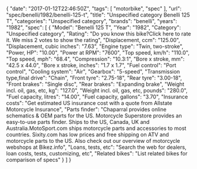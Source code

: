 {
    "date": "2017-01-12T22:46:50Z",
    "tags": [
        "motorbike",
        "spec"
    ],
    "url": "spec\/benelli\/1982\/benelli-125-t",
    "title": "Unspecified category Benelli 125 T",
    "categories": "Unspecified category",
    "brands": "benelli",
    "years": "1982",
    "spec": [
        {
            "Model": "Benelli 125 T",
            "Year": "1982",
            "Category": "Unspecified category",
            "Rating": "Do you know this bike?Click here to rate it. We miss 2 votes to show the rating",
            "Displacement, ccm": "125.00",
            "Displacement, cubic inches": "7.63",
            "Engine type": "Twin, two-stroke",
            "Power, HP": "10.00",
            "Power at RPM": "7600",
            "Top speed, km\/h": "110.0",
            "Top speed, mph": "68.4",
            "Compression": "10.3:1",
            "Bore x stroke, mm": "42.5 x 44.0",
            "Bore x stroke, inches": "1.7 x 1.7",
            "Fuel control": "Port control",
            "Cooling system": "Air",
            "Gearbox": "5-speed",
            "Transmission type,final drive": "Chain",
            "Front tyre": "2.75-18",
            "Rear tyre": "3.00-18",
            "Front brakes": "Single disc",
            "Rear brakes": "Expanding brake",
            "Weight incl. oil, gas, etc, kg": "127.0",
            "Weight incl. oil, gas, etc, pounds": "280.0",
            "Fuel capacity, litres": "14.00",
            "Fuel capacity, gallons": "3.70",
            "Insurance costs": "Get estimated US insurance cost with a quote from Allstate Motorcycle Insurance",
            "Parts finder": "Chaparral provides online schematics & OEM parts for the US.   Motorcycle Superstore provides an easy-to-use parts finder. Ships to the US, Canada, UK and Australia.MotoSport.com ships motorcycle parts and accessories to most countries.    Sixity.com has low prices and free shipping on ATV and motorcycle parts to the US. Also check out our overview of motorcycle webshops at Bikez.info",
            "Loans, tests, etc": "Search the web for dealers, loan costs, tests, customizing, etc",
            "Related bikes": "List related bikes for comparison of specs"
        }
    ]
}